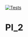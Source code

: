 [![Tests](https://github.com/sultanovemil/PI_2/actions/workflows/python-app.yml/badge.svg)](https://github.com/sultanovemil/PI_2/actions/workflows/python-app.yml)
# PI_2
